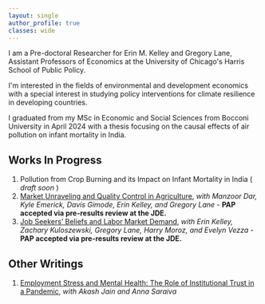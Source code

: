 ```yaml
---
layout: single
author_profile: true
classes: wide
---
```

I am a Pre-doctoral Researcher for Erin M. Kelley and Gregory Lane, Assistant Professors of Economics at the University of Chicago's Harris School of Public Policy.  

I'm interested in the fields of environmental and development economics with a special interest in studying policy interventions for climate resilience in developing countries. 

I graduated from my MSc in Economic and Social Sciences from Bocconi University in April 2024 with a thesis focusing on the causal effects of air pollution on infant mortality in India.

## Works In Progress
1. Pollution from Crop Burning and its Impact on Infant Mortality in India ( *draft soon* )
2. [Market Unraveling and Quality Control in Agriculture](https://static1.squarespace.com/static/5b1c4743266c07336b65a08c/t/68cc6306c0b8eb63210c974b/1758225158736/Groundnut+%282%29.pdf), *with Manzoor Dar, Kyle Emerick, Davis Gimode, Erin Kelley, and Gregory Lane* - **PAP accepted via pre-results review at the JDE.**
3. [Job Seekers’ Beliefs and Labor Market Demand](https://afosterri.org/jdepreresults/wp-content/uploads/2025/08/kelley-kuloszewski-lane-moroz-negi-vezza-job-seeker-beliefs-labo-6ac5ad0b9c2f9fe2a3a9353849322136.pdf), *with Erin Kelley, Zachary Kuloszewski, Gregory Lane, Harry Moroz, and Evelyn Vezza* - **PAP accepted via pre-results review at the JDE.**

## Other Writings
1. [Employment Stress and Mental Health: The Role of Institutional Trust in a Pandemic](https://drive.google.com/file/d/1ApsY1dSnuG2CMCYGC87OKjqqhP5jmiTF/view?usp=drive_link), *with Akash Jain and Anna Saraiva*

